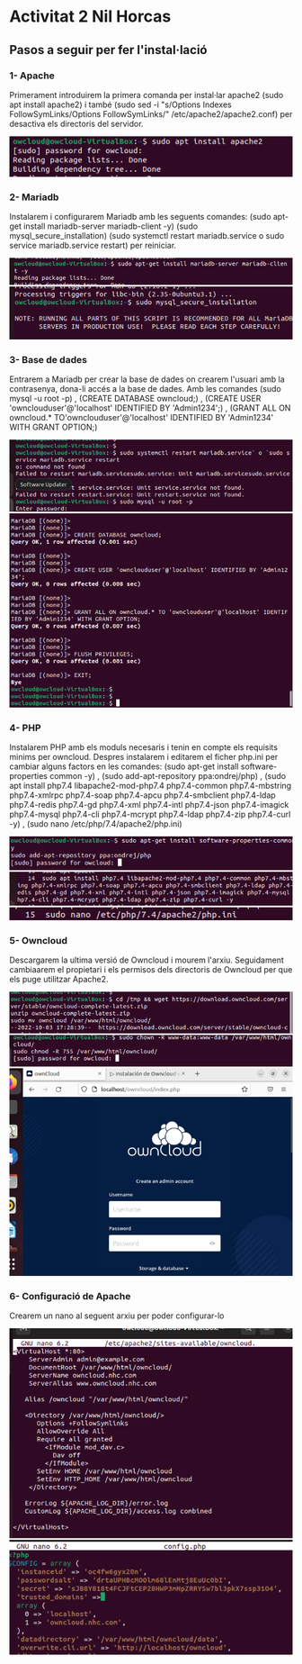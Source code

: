 # Activitat 2                                                           Nil Horcas

## Pasos a seguir per fer l'instal·lació 

### 1- Apache
Primerament introduirem la primera comanda per instal·lar apache2 (sudo apt install apache2) i també (sudo sed -i "s/Options Indexes FollowSymLinks/Options FollowSymLinks/" /etc/apache2/apache2.conf) per desactiva els directoris del servidor.

![capt](apache-1.png)


### 2- Mariadb
Instalarem i configurarem Mariadb amb les seguents comandes: (sudo apt-get install mariadb-server mariadb-client -y) (sudo mysql_secure_installation) (sudo systemctl restart mariadb.service  o  sudo service mariadb.service restart) per reiniciar.

![capt](intallmariadb-2.1.png)    ![capt](mariadb-2.png)

### 3- Base de dades
Entrarem a Mariadb per crear la base de dades on crearem l'usuari amb la contrasenya, dona-li accés a la base de dades. Amb les comandes (sudo mysql -u root -p) , (CREATE DATABASE owncloud;) , (CREATE USER 'ownclouduser'@'localhost' IDENTIFIED BY 'Admin1234';) , (GRANT ALL ON owncloud.* TO'ownclouduser'@'localhost' IDENTIFIED BY 'Admin1234' WITH GRANT OPTION;) 

![capt](ownc-3.png)            ![capt](ownc-4.png)


### 4- PHP
Instalarem PHP amb els moduls necesaris i tenin en compte els requisits minims per owncloud. Despres instalarem i editarem el ficher php.ini per cambiar alguns factors en les comandes: (sudo apt-get install software-properties common -y) ,  (sudo add-apt-repository ppa:ondrej/php) , (sudo apt install php7.4 libapache2-mod-php7.4 php7.4-common php7.4-mbstring php7.4-xmlrpc php7.4-soap php7.4-apcu php7.4-smbclient php7.4-ldap php7.4-redis php7.4-gd php7.4-xml php7.4-intl php7.4-json php7.4-imagick php7.4-mysql php7.4-cli php7.4-mcrypt php7.4-ldap php7.4-zip php7.4-curl -y) , (sudo nano /etc/php/7.4/apache2/php.ini) 

![capt](PHP-1.png)       ![capt](PHP-2.png)     ![capt](PHP-3.png)
 



### 5- Owncloud
Descargarem la ultima versió de Owncloud i mourem l'arxiu. Seguidament cambiaarem el propietari i els permisos dels directoris de Owncloud per que els puge utilitzar Apache2.

![capt](Owncloud-1.png)      ![capt](owncloud-2.png)    ![capt](owncloud-4.png)



### 6- Configuració de Apache
Crearem un nano al seguent arxiu per poder configurar-lo

![capt](apacheconf.png)   ![capt](OWNCLOUD.png) 
